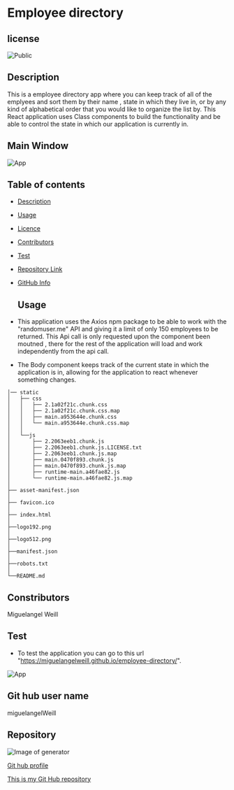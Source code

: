 # Employee directory
## license

![Public](https://img.shields.io/badge/license-Public-blue)

## Description

This is a employee directory app where you can keep track of all of the emplyees and sort them by their name , state in which they live in, or by any kind of alphabetical order that you would like to organize the list by. This React application uses Class components to build the functionality and be able to control the state in which our application is currently in.

## Main Window

  ![App](https://user-images.githubusercontent.com/64563531/99190071-7fbef080-2732-11eb-9891-dc76a03bd625.png)


## Table of contents

- [Description](#Description)
- [Usage](#Usage)
- [Licence](#License)
- [Contributors](#Contributors)
- [Test](#Test)
- [Repository Link](#Repository)
- [GitHub Info](#GitHub)


  ## Usage

- This application uses the Axios npm package to be able to work with the "randomuser.me" API and giving it a limit of only 150 employees to be returned. This Api call is only requested upon the component been moutned , there for the rest of the application will load and work independently from the api call.
- The Body component keeps track of the current state in which the application is in, allowing for the application to react whenever something changes.

 ```
│── static
│   ├── css
│   │   ├── 2.1a02f21c.chunk.css
│   │   ├── 2.1a02f21c.chunk.css.map
│   │   ├── main.a953644e.chunk.css
│   │   └── main.a953644e.chunk.css.map
│   │ 
│   └──js
│       ├── 2.2063eeb1.chunk.js
│       ├── 2.2063eeb1.chunk.js.LICENSE.txt
│       ├── 2.2063eeb1.chunk.js.map
│       ├── main.0470f893.chunk.js
│       ├── main.0470f893.chunk.js.map
│       ├── runtime-main.a46fae82.js
│       └── runtime-main.a46fae82.js.map
│ 
├── asset-manifest.json
│
├── favicon.ico
│
├── index.html  
│
├──logo192.png
│
├──logo512.png
│
├──manifest.json
│
├──robots.txt
│
└──README.md

```

  ## Constributors

  Miguelangel Weill

  ## Test
- To test the application you can go to this url "https://miguelangelweill.github.io/employee-directory/".

![App](https://user-images.githubusercontent.com/64563531/99191202-2f975c80-2739-11eb-82df-2dab6c25353c.gif)


  ## Git hub user name

  miguelangelWeill

  ## Repository

![Image of generator](https://avatars2.githubusercontent.com/u/64563531?v=4)

[Git hub profile](https://api.github.com/users/Miguelangelweill)

[This is my Git Hub repository](https://github.com/Miguelangelweill)
